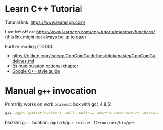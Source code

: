 # Learn C++ Tutorial

Tutorial link: <https://www.learncpp.com/>

Last left off on: <https://www.learncpp.com/cpp-tutorial/member-functions/> (this link might not always be up to date)

Further reading (TODO):

- <https://github.com/isocpp/CppCoreGuidelines/blob/master/CppCoreGuidelines.md>
- [Bit manipulation optional chapter](https://www.learncpp.com/cpp-tutorial/bit-flags-and-bit-manipulation-via-stdbitset/)
- [Google C++ style guide](https://google.github.io/styleguide/cppguide.html)

# Manual `g++` invocation

Primarily works on work `blazmmc1` box with gcc 4.8.5:

```sh
g++ -ggdb -pedantic-errors -Wall -Weffc++ -Wextra -Wconversion -Wsign-conversion -Werror -std=c++11 main.cpp -o main.out
```

blazktm g++ location: `/opt/rh/gcc-toolset-12/root/usr/bin/g++`
